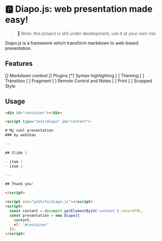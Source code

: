 # :parking: Diapo.js: web presentation made easy!

> :red_circle: Note: this project is still under development, use it at your own risk.

Diapo.js is a framework which transform markdown to web-based presentation.

## Features

[*] Markdown content
[*] Plugins
[*] Syntax highlighting
[ ] Theming
[ ] Transition
[ ] Fragment
[ ] Remote Control and Notes
[ ] Print
[ ] Scopped Style

## Usage

```html
<div id="container"></div>

<script type="text/diapo" id="content">

# My cool presentation
### by webzhao

---

## Slide 1

- item 1
- item 2

---

## Thank you!

</script>

<script src="path/to/diapo.js"></script>
<script>
  const content = document.getElementById('content').innerHTML;
  const presentation = new Diapo({
    content,
    el: '#container'
  });
</script>
```

